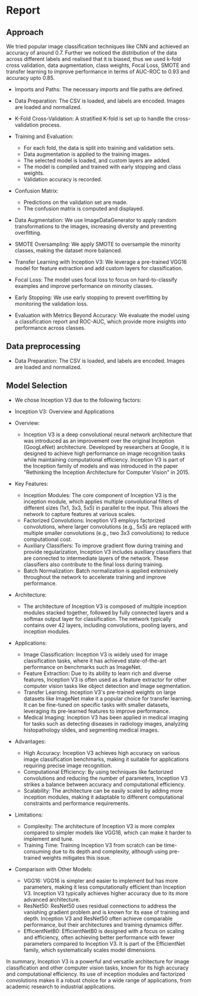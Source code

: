 # Report
## Approach 
We tried popular image classification techniques like CNN and achieved an accuracy of around 0.7. Further we noticed the distribution of the data across different labels and realised that it is biased, thus we used k-fold cross validation, data augmentation, class weights, Focal Loss, SMOTE and transfer learning to improve performance in terms of AUC-ROC to 0.93 and accuracy upto 0.85. 
  - Imports and Paths: The necessary imports and file paths are defined.
  - Data Preparation: The CSV is loaded, and labels are encoded. Images are loaded and normalized.
  - K-Fold Cross-Validation: A stratified K-fold is set up to handle the cross-validation process.
  - Training and Evaluation:
    - For each fold, the data is split into training and validation sets.
    - Data augmentation is applied to the training images.
    - The selected model is loaded, and custom layers are added.
    - The model is compiled and trained with early stopping and class weights.
    - Validation accuracy is recorded.
  - Confusion Matrix:
    - Predictions on the validation set are made.
    - The confusion matrix is computed and displayed.
  - Data Augmentation: We use ImageDataGenerator to apply random transformations to the images, increasing diversity and preventing overfitting.

  - SMOTE Oversampling: We apply SMOTE to oversample the minority classes, making the dataset more balanced.

  - Transfer Learning with Inception V3: We leverage a pre-trained VGG16 model for feature extraction and add custom layers for classification.

  - Focal Loss: The model uses focal loss to focus on hard-to-classify examples and improve performance on minority classes.

  - Early Stopping: We use early stopping to prevent overfitting by monitoring the validation loss.

  - Evaluation with Metrics Beyond Accuracy: We evaluate the model using a classification report and ROC-AUC, which provide more insights into performance across classes.
## Data preprocessing
  - Data Preparation: The CSV is loaded, and labels are encoded. Images are loaded and normalized.
## Model Selection
  - We chose Inception V3 due to the following factors:
  - Inception V3: Overview and Applications
  - Overview:
    - Inception V3 is a deep convolutional neural network architecture that was introduced as an improvement over the original Inception (GoogLeNet) architecture. Developed by researchers at Google, it is designed to achieve high performance on image recognition tasks while maintaining computational efficiency. Inception V3 is part of the Inception family of models and was introduced in the paper "Rethinking the Inception Architecture for Computer Vision" in 2015.

  - Key Features:

    - Inception Modules: The core component of Inception V3 is the inception module, which applies multiple convolutional filters of different sizes (1x1, 3x3, 5x5) in parallel to the input. This allows the network to capture features at various scales.
    - Factorized Convolutions: Inception V3 employs factorized convolutions, where larger convolutions (e.g., 5x5) are replaced with multiple smaller convolutions (e.g., two 3x3 convolutions) to reduce computational cost.
    - Auxiliary Classifiers: To improve gradient flow during training and provide regularization, Inception V3 includes auxiliary classifiers that are connected to intermediate layers of the network. These classifiers also contribute to the final loss during training.
    - Batch Normalization: Batch normalization is applied extensively throughout the network to accelerate training and improve performance.
  - Architecture:
    - The architecture of Inception V3 is composed of multiple inception modules stacked together, followed by fully connected layers and a softmax output layer for classification. The network typically contains over 42 layers, including convolutions, pooling layers, and inception modules.

  - Applications:

    - Image Classification: Inception V3 is widely used for image classification tasks, where it has achieved state-of-the-art performance on benchmarks such as ImageNet.
    - Feature Extraction: Due to its ability to learn rich and diverse features, Inception V3 is often used as a feature extractor for other computer vision tasks like object detection and image segmentation.
    - Transfer Learning: Inception V3's pre-trained weights on large datasets like ImageNet make it a popular choice for transfer learning. It can be fine-tuned on specific tasks with smaller datasets, leveraging its pre-learned features to improve performance.
    - Medical Imaging: Inception V3 has been applied in medical imaging for tasks such as detecting diseases in radiology images, analyzing histopathology slides, and segmenting medical images.
  - Advantages:

    - High Accuracy: Inception V3 achieves high accuracy on various image classification benchmarks, making it suitable for applications requiring precise image recognition.
    - Computational Efficiency: By using techniques like factorized convolutions and reducing the number of parameters, Inception V3 strikes a balance between accuracy and computational efficiency.
    - Scalability: The architecture can be easily scaled by adding more inception modules, making it adaptable to different computational constraints and performance requirements.
  - Limitations:

    - Complexity: The architecture of Inception V3 is more complex compared to simpler models like VGG16, which can make it harder to implement and tune.
    - Training Time: Training Inception V3 from scratch can be time-consuming due to its depth and complexity, although using pre-trained weights mitigates this issue.
  - Comparison with Other Models:

    - VGG16: VGG16 is simpler and easier to implement but has more parameters, making it less computationally efficient than Inception V3. Inception V3 typically achieves higher accuracy due to its more advanced architecture.
    - ResNet50: ResNet50 uses residual connections to address the vanishing gradient problem and is known for its ease of training and depth. Inception V3 and ResNet50 often achieve comparable performance, but their architectures and training dynamics differ.
    - EfficientNetB0: EfficientNetB0 is designed with a focus on scaling and efficiency, often achieving better performance with fewer parameters compared to Inception V3. It is part of the EfficientNet family, which systematically scales model dimensions.

In summary, Inception V3 is a powerful and versatile architecture for image classification and other computer vision tasks, known for its high accuracy and computational efficiency. Its use of inception modules and factorized convolutions makes it a robust choice for a wide range of applications, from academic research to industrial applications.


